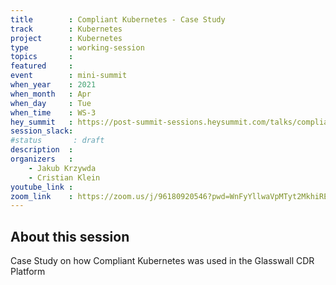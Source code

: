 ```yaml
---
title        : Compliant Kubernetes - Case Study
track        : Kubernetes
project      : Kubernetes
type         : working-session
topics       :
featured     :
event        : mini-summit
when_year    : 2021
when_month   : Apr
when_day     : Tue
when_time    : WS-3
hey_summit   : https://post-summit-sessions.heysummit.com/talks/compliant-kubernetes-case-study/
session_slack:
#status       : draft
description  :
organizers   :
    - Jakub Krzywda
    - Cristian Klein
youtube_link :
zoom_link    : https://zoom.us/j/96180920546?pwd=WnFyYllwaVpMTyt2MkhiREM3b25Sdz09
---
```


## About this session

Case Study on how Compliant Kubernetes was used in the Glasswall CDR Platform
